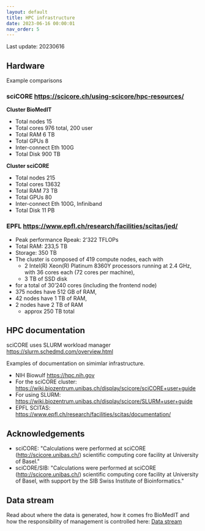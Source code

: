 ```yaml
---
layout: default
title: HPC infrastructure
date: 2023-06-16 00:00:01
nav_order: 5
---
```

Last update: 20230616

## Hardware
Example comparisons

### sciCORE <https://scicore.ch/using-scicore/hpc-resources/>

**Cluster BioMedIT**
* Total nodes 15
* Total cores 976 total, 200 user
* Total RAM 6 TB
* Total GPUs 8
* Inter-connect Eth 100G
* Total Disk 900 TB

**Cluster sciCORE**
* Total nodes 215
* Total cores 13632
* Total RAM 73 TB
* Total GPUs 80
* Inter-connect Eth 100G, Infiniband
* Total Disk 11 PB

### EPFL <https://www.epfl.ch/research/facilities/scitas/jed/>
* Peak performance Rpeak: 2’322 TFLOPs
* Total RAM: 233,5 TB
* Storage: 350 TB
* The cluster is composed of 419 compute nodes, each with
	* 2 Intel(R) Xeon(R) Platinum 8360Y processors running at 2.4 GHz, with 36 cores each (72 cores per machine),
	* 3 TB of SSD disk
* for a total of 30’240 cores (including the frontend node)
* 375 nodes have 512 GB of RAM,
* 42 nodes have 1 TB of RAM,
* 2 nodes have 2 TB of RAM
	* approx 250 TB total

## HPC documentation
sciCORE uses SLURM workload manager <https://slurm.schedmd.com/overview.html>

Examples of documentation on simimlar infrastructure.
* NIH Biowulf <https://hpc.nih.gov>
* For the sciCORE cluster: <https://wiki.biozentrum.unibas.ch/display/scicore/sciCORE+user+guide>
* For using SLURM: <https://wiki.biozentrum.unibas.ch/display/scicore/SLURM+user+guide>
* EPFL SCITAS: <https://www.epfl.ch/research/facilities/scitas/documentation/>

## Acknowledgements
* sciCORE: "Calculations were performed at sciCORE (http://scicore.unibas.ch/) scientific computing core facility at University of Basel."
* sciCORE/SIB: "Calculations were performed at sciCORE (http://scicore.unibas.ch/) scientific computing core facility at University of Basel, with support by the SIB Swiss Institute of Bioinformatics."

## Data stream
Read about where the data is generated, how it comes fro BioMedIT and how the responsibility of management is controlled here: 
[Data stream](data_stream.html)
